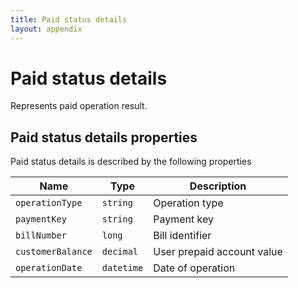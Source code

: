 ```yaml
---
title: Paid status details
layout: appendix
---
```


# Paid status details

Represents paid operation result.


## Paid status details properties

Paid status details is described by the following properties


Name             | Type      | Description
-----|-----------|----------------------
`operationType`  |`string`   | Operation type
`paymentKey`     |`string`   | Payment key
`billNumber`	 |`long`     | Bill identifier
`customerBalance`|`decimal`  | User prepaid account value
`operationDate`  |`datetime` | Date of operation



